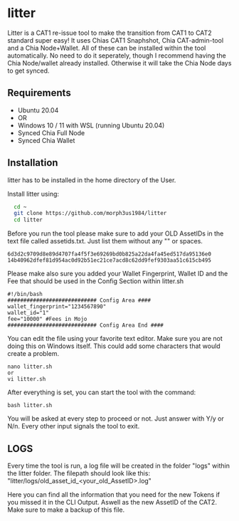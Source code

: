 
# litter

Litter is a CAT1 re-issue tool to make the transition from CAT1 to CAT2 standard super easy! It uses Chias CAT1 Snaphshot, Chia CAT-admin-tool and a Chia Node+Wallet. All of these can be installed within the tool automatically. No need to do it seperately, though I recommend having the Chia Node/wallet already installed. Otherwise it will take the Chia Node days to get synced.




## Requirements

- Ubuntu 20.04
- OR
- Windows 10 / 11 with WSL (running Ubuntu 20.04)
- Synced Chia Full Node
- Synced Chia Wallet


## Installation

litter has to be installed in the home directory of the User. 

Install litter using:

```bash
  cd ~
  git clone https://github.com/morph3us1984/litter
  cd litter
```

Before you run the tool please make sure to add your OLD AssetIDs in the text file called assetids.txt. Just list them without any "" or spaces.

```
6d3d2c9709d8e89d4707fa4f5f3e69269bd0b825a22da4fa45ed517da95136e0
14b40962dfef81d954ac0d92b51ec21ce7acd8c62dd9fef9303aa51c615cb495
```

Please make also sure you added your Wallet Fingerprint, Wallet ID and the Fee that should be used in the Config Section within litter.sh

```
#!/bin/bash
############################ Config Area ####
wallet_fingerprint="1234567890"
wallet_id="1"
fee="10000" #Fees in Mojo
############################ Config Area End ####
```

You can edit the file using your favorite text editor. Make sure you are not doing this on Windows itself. This could add some characters that would create a problem.

```
nano litter.sh
or
vi litter.sh
```

After everything is set, you can start the tool with the command:

```
bash litter.sh
```

You will be asked at every step to proceed or not. Just answer with Y/y or N/n. Every other input signals the tool to exit.
## LOGS

Every time the tool is run, a log file will be created in the folder "logs" within the litter folder.
The filepath should look like this: "litter/logs/old_asset_id_<your_old_AssetID>.log"

Here you can find all the information that you need for the new Tokens if you missed it in the CLI Output. Aswell as the new AssetID of the CAT2. Make sure to make a backup of this file.


